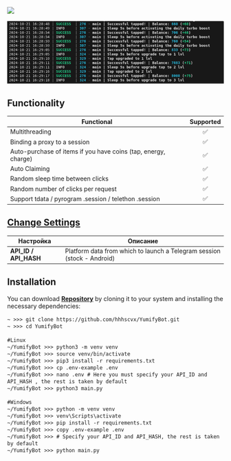 [<img src="https://img.shields.io/badge/Telegram-%40Me-orange">](https://t.me/hhhscvx)


![img1](.github/images/demo.png)

## Functionality
| Functional                                                     | Supported |
|----------------------------------------------------------------|:---------:|
| Multithreading                                                 |     ✅     |
| Binding a proxy to a session                                   |     ✅     |
| Auto-purchase of items if you have coins (tap, energy, charge) |     ✅     |
| Auto Claiming                                                  |     ✅     |
| Random sleep time between clicks                               |     ✅     |
| Random number of clicks per request                            |     ✅     |
| Support tdata / pyrogram .session / telethon .session          |     ✅     |

## [Change Settings](https://github.com/hhhscvx/YumifyBot/blob/master/bot/config/config.py)
| Настройка                | Описание                                                                               |
|--------------------------|----------------------------------------------------------------------------------------|
| **API_ID / API_HASH**    | Platform data from which to launch a Telegram session (stock - Android)                |

## Installation
You can download [**Repository**](https://github.com/hhhscvx/YumifyBot) by cloning it to your system and installing the necessary dependencies:
```shell
~ >>> git clone https://github.com/hhhscvx/YumifyBot.git
~ >>> cd YumifyBot

#Linux
~/YumifyBot >>> python3 -m venv venv
~/YumifyBot >>> source venv/bin/activate
~/YumifyBot >>> pip3 install -r requirements.txt
~/YumifyBot >>> cp .env-example .env
~/YumifyBot >>> nano .env # Here you must specify your API_ID and API_HASH , the rest is taken by default
~/YumifyBot >>> python3 main.py

#Windows
~/YumifyBot >>> python -m venv venv
~/YumifyBot >>> venv\Scripts\activate
~/YumifyBot >>> pip install -r requirements.txt
~/YumifyBot >>> copy .env-example .env
~/YumifyBot >>> # Specify your API_ID and API_HASH, the rest is taken by default
~/YumifyBot >>> python main.py
```
